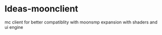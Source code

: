 # Ideas-moonclient
mc client for better compatiblity with moonsmp expansion with shaders and ui engine
